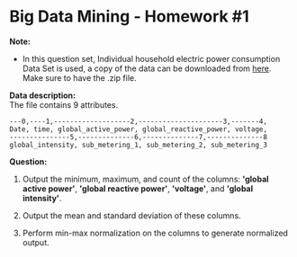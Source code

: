 # Big Data Mining - Homework #1  

**Note:**  
  
- In this question set, Individual household electric power consumption Data Set is used, a copy of the data can be downloaded from [here](https://archive.ics.uci.edu/ml/datasets/individual+household+electric+power+consumption). Make sure to have the .zip file.  
  
**Data description:**  
The file contains 9 attributes.  
```  
---0,----1,-------------------2,---------------------3,-------4,  
Date, time, global_active_power, global_reactive_power, voltage,  
---------------5,--------------6,--------------7,--------------8  
global_intensity, sub_metering_1, sub_metering_2, sub_metering_3  
```  
  
**Question:**  

1. Output the minimum, maximum, and count of the columns: **'global active power'**, **'global reactive power'**, **'voltage'**, and **'global intensity'**.  
  
2. Output the mean and standard deviation of these columns.  

3. Perform min-max normalization on the columns to generate normalized output.  